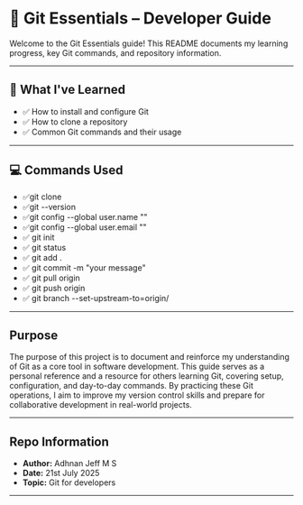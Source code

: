 # 🚀 Git Essentials – Developer Guide

Welcome to the Git Essentials guide! This README documents my learning progress, key Git commands, and repository information.

---

## 📘 What I've Learned

- ✅ How to install and configure Git
- ✅ How to clone a repository
- ✅ Common Git commands and their usage

---

## 💻 Commands Used

- ✅git clone <repository-link>
- ✅git --version
- ✅git config --global user.name "<Your Name>"
- ✅git config --global user.email "<Your Email>"
- ✅ git init
- ✅ git status
- ✅  git add .
- ✅  git commit -m "your message"
- ✅  git pull origin <branch-name>
- ✅  git push origin <branch-name>
- ✅ git branch --set-upstream-to=origin/<branch> <your-local-branch>

---

## Purpose
The purpose of this project is to document and reinforce my understanding of Git as a core tool in software development.
This guide serves as a personal reference and a resource for others learning Git, covering setup, configuration, and day-to-day commands.
By practicing these Git operations, I aim to improve my version control skills and prepare for collaborative development in real-world projects.

---

## Repo Information 
-  **Author:** Adhnan Jeff M S
-  **Date:** 21st July 2025
-  **Topic:** Git for developers  
---

